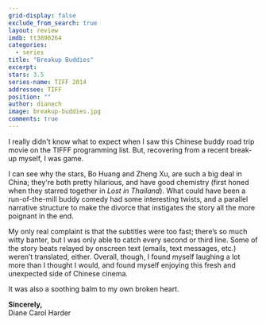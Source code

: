 ```yaml
---
grid-display: false
exclude_from_search: true
layout: review
imdb: tt3890264
categories: 
  - series
title: "Breakup Buddies"
excerpt: 
stars: 3.5
series-name: TIFF 2014
addressee: TIFF
position: ""
author: dianech
image: breakup-buddies.jpg
comments: true
---
```


I really didn't know what to expect when I saw this Chinese buddy road trip movie on the TIFFF programming list. But, recovering from a recent break-up myself, I was game.

I can see why the stars, Bo Huang and Zheng Xu, are such a big deal in China; they're both pretty hilarious, and have good chemistry (first honed when they starred together in _Lost in Thailand_). What could have been a run-of-the-mill buddy comedy had some interesting twists, and a parallel narrative structure to make the divorce that instigates the story all the more poignant in the end.

My only real complaint is that the subtitles were too fast; there’s so much witty banter, but I was only able to catch every second or third line. Some of the story beats relayed by onscreen text (emails, text messages, etc.) weren’t translated, either. Overall, though, I found myself laughing a lot more than I thought I would, and found myself enjoying this fresh and unexpected side of Chinese cinema. 

It was also a soothing balm to my own broken heart. 

**Sincerely,**  
Diane Carol Harder